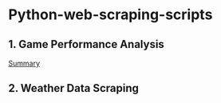 # Python-web-scraping-scripts

## 1. Game Performance Analysis 
[Summary](https://github.com/Sanskruti1702/Python-web-scraping-scripts/blob/main/Game%20Performance%20Analysis/Summary.md)

## 2. Weather Data Scraping
